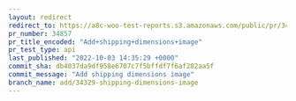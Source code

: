 ```yaml
---
layout: redirect
redirect_to: https://a8c-woo-test-reports.s3.amazonaws.com/public/pr/34857/api/index.html
pr_number: 34857
pr_title_encoded: "Add+shipping+dimensions+image"
pr_test_type: api
last_published: "2022-10-03 14:35:29 +0000"
commit_sha: db4037da9df958e6707c7f5bffdf7f6af282aa5f
commit_message: "Add shipping dimensions image"
branch_name: add/34329-shipping-dimensions-image
---
```

